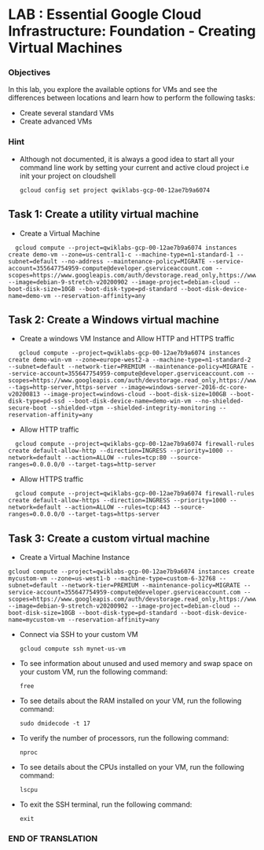 # LAB : Essential Google Cloud Infrastructure: Foundation - Creating Virtual Machines

### Objectives
In this lab, you explore the available options for VMs and see the differences between locations and learn how to perform the following tasks:

  - Create several standard VMs
  - Create advanced VMs

### Hint
  - Although not documented, it is always a good idea to start all your command line work by setting your current and active cloud project i.e init your project on cloudshell
  
    ` gcloud config set project qwiklabs-gcp-00-12ae7b9a6074 `


## Task 1: Create a utility virtual machine

  - Create a Virtual Machine
  
  ```
	gcloud compute --project=qwiklabs-gcp-00-12ae7b9a6074 instances create demo-vm --zone=us-central1-c --machine-type=n1-standard-1 --subnet=default --no-address --maintenance-policy=MIGRATE --service-account=355647754959-compute@developer.gserviceaccount.com --scopes=https://www.googleapis.com/auth/devstorage.read_only,https://www.googleapis.com/auth/logging.write,https://www.googleapis.com/auth/monitoring.write,https://www.googleapis.com/auth/servicecontrol,https://www.googleapis.com/auth/service.management.readonly,https://www.googleapis.com/auth/trace.append --image=debian-9-stretch-v20200902 --image-project=debian-cloud --boot-disk-size=10GB --boot-disk-type=pd-standard --boot-disk-device-name=demo-vm --reservation-affinity=any
  ```

## Task 2: Create a Windows virtual machine

  - Create a windows VM Instance and Allow HTTP and HTTPS traffic 
 
 ```
	gcloud compute --project=qwiklabs-gcp-00-12ae7b9a6074 instances create demo-win-vm --zone=europe-west2-a --machine-type=n1-standard-2 --subnet=default --network-tier=PREMIUM --maintenance-policy=MIGRATE --service-account=355647754959-compute@developer.gserviceaccount.com --scopes=https://www.googleapis.com/auth/devstorage.read_only,https://www.googleapis.com/auth/logging.write,https://www.googleapis.com/auth/monitoring.write,https://www.googleapis.com/auth/servicecontrol,https://www.googleapis.com/auth/service.management.readonly,https://www.googleapis.com/auth/trace.append --tags=http-server,https-server --image=windows-server-2016-dc-core-v20200813 --image-project=windows-cloud --boot-disk-size=100GB --boot-disk-type=pd-ssd --boot-disk-device-name=demo-win-vm --no-shielded-secure-boot --shielded-vtpm --shielded-integrity-monitoring --reservation-affinity=any
```

  - Allow HTTP traffic
  
  ```
 	gcloud compute --project=qwiklabs-gcp-00-12ae7b9a6074 firewall-rules create default-allow-http --direction=INGRESS --priority=1000 --network=default --action=ALLOW --rules=tcp:80 --source-ranges=0.0.0.0/0 --target-tags=http-server
 ```
 
  - Allow HTTPS traffic
  
  ```
  	gcloud compute --project=qwiklabs-gcp-00-12ae7b9a6074 firewall-rules create default-allow-https --direction=INGRESS --priority=1000 --network=default --action=ALLOW --rules=tcp:443 --source-ranges=0.0.0.0/0 --target-tags=https-server
  ```

## Task 3: Create a custom virtual machine

  - Create a Virtual Machine Instance

  ```
  gcloud compute --project=qwiklabs-gcp-00-12ae7b9a6074 instances create mycustom-vm --zone=us-west1-b --machine-type=custom-6-32768 --subnet=default --network-tier=PREMIUM --maintenance-policy=MIGRATE --service-account=355647754959-compute@developer.gserviceaccount.com --scopes=https://www.googleapis.com/auth/devstorage.read_only,https://www.googleapis.com/auth/logging.write,https://www.googleapis.com/auth/monitoring.write,https://www.googleapis.com/auth/servicecontrol,https://www.googleapis.com/auth/service.management.readonly,https://www.googleapis.com/auth/trace.append --image=debian-9-stretch-v20200902 --image-project=debian-cloud --boot-disk-size=10GB --boot-disk-type=pd-standard --boot-disk-device-name=mycustom-vm --reservation-affinity=any
  ```

  - Connect via SSH to your custom VM
  
   	` gcloud compute ssh mynet-us-vm `

  - To see information about unused and used memory and swap space on your custom VM, run the following command:

	` free `
	
  - To see details about the RAM installed on your VM, run the following command:

	` sudo dmidecode -t 17 `
	
  - To verify the number of processors, run the following command:

	` nproc `
	
  - To see details about the CPUs installed on your VM, run the following command:

	` lscpu `
	
  - To exit the SSH terminal, run the following command:

	` exit `
	

### END OF TRANSLATION



